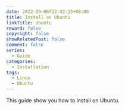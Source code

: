 ```yaml
---
date: 2022-09-06T22:42:23+08:00
title: Install on Ubuntu
linkTitle: Ubuntu
reward: false
copyright: false
showRelatedPost: false
comment: false
series:
  - Guide
categories:
  - Installation
tags:
  - Linux
  - Ubuntu
---
```


This guide show you how to install on Ubuntu.
